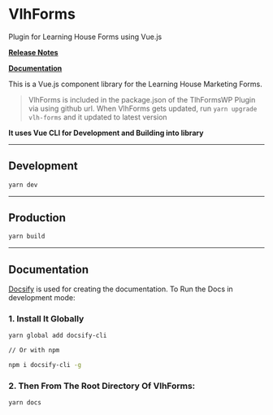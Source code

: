 # VlhForms

Plugin for Learning House Forms using Vue.js

<!-- Test -->

**[Release Notes](https://github.com/thelearninghouse/vlh-forms/blob/master/CHANGELOG.md)**

**[Documentation](https://thelearninghouse.github.io/vlh-forms)**

This is a Vue.js component library for the Learning House Marketing Forms.

> VlhForms is included in the package.json of the TlhFormsWP Plugin via using github url. When VlhForms gets updated, run `yarn upgrade vlh-forms` and it updated to latest version

**It uses Vue CLI for Development and Building into library**

---

## Development

```bash
yarn dev
```

---

## Production

```bash
yarn build
```

---

## Documentation

[Docsify](https://docsify.js.org) is used for creating the documentation. To Run the Docs in development mode:

### 1\. Install It Globally

```bash
yarn global add docsify-cli

// Or with npm

npm i docsify-cli -g
```

### 2\. Then From The Root Directory Of VlhForms:

```bash
yarn docs
```
